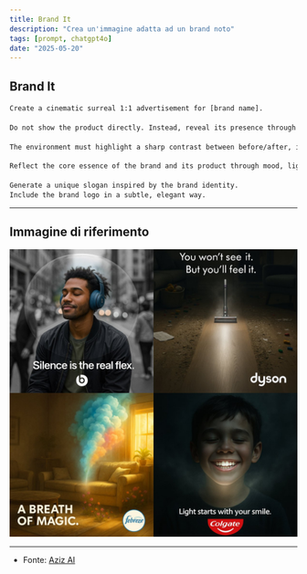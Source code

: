 ```yaml
---
title: Brand It
description: "Crea un'immagine adatta ad un brand noto"
tags: [prompt, chatgpt4o]
date: "2025-05-20"
---
```


## Brand It

```txt
Create a cinematic surreal 1:1 advertisement for [brand name].

Do not show the product directly. Instead, reveal its presence through its effect on the scene — such as clarity, color, motion, light, or emotional reaction.

The environment must highlight a sharp contrast between before/after, inside/outside, or touched/untouched areas.

Reflect the core essence of the brand and its product through mood, lighting, symbolism, and visual storytelling.

Generate a unique slogan inspired by the brand identity.
Include the brand logo in a subtle, elegant way.
```

---

## Immagine di riferimento

![](Brand-It-StyleIMG.jpg)

---

- Fonte: [Aziz AI](https://x.com/aziz4ai)

